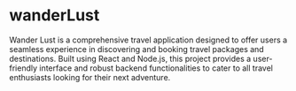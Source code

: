 # wanderLust
Wander Lust is a comprehensive travel application designed to offer users a seamless experience in discovering and booking travel packages and destinations. Built using React and Node.js, this project provides a user-friendly interface and robust backend functionalities to cater to all travel enthusiasts looking for their next adventure.
